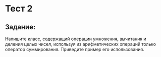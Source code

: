 # __Тест 2__
## Задание:
Напишите класс, содержащий операции умножения, вычитания и деления целых чисел, используя из арифметических операций только оператор суммирования. Приведите пример его использования.
